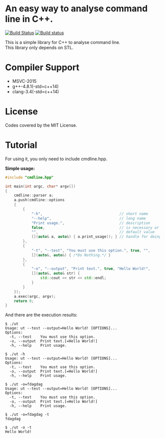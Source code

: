 # An easy way to analyse command line in C++.

[![Build Status](https://travis-ci.org/mutouyun/cpp-cmdline.svg?branch=master)](https://travis-ci.org/mutouyun/cpp-cmdline)
[![Build status](https://ci.appveyor.com/api/projects/status/e8ci4mtpyb1gy936/branch/master?svg=true)](https://ci.appveyor.com/project/mutouyun/cpp-cmdline)

This is a simple library for C++ to analyse command line.  
This library only depends on STL.
# Compiler Support
 - MSVC-2015  
 - g++-4.8.1(-std=c++14)  
 - clang-3.4(-std=c++14)

# License
Codes covered by the MIT License.
# Tutorial
For using it, you only need to include cmdline.hpp.  
 
<b>Simple usage:</b>
```cpp
#include "cmdline.hpp"

int main(int argc, char* argv[])
{
    cmdline::parser a;
    a.push(cmdline::options
    {
        {
            "-h",                                   // short name
            "--help",                               // long name
            "Print usage.",                         // description
            false,                                  // is necessary or not
            "",                                     // default value
            [](auto& a, auto&) { a.print_usage(); } // handle for doing something
        },
        {
            "-t", "--test", "You must use this option.", true, "", 
            [](auto&, auto&) { /*Do Nothing.*/ }
        },
        {
            "-o", "--output", "Print text.", true, "Hello World!",
            [](auto&, auto& str) {
                std::cout << str << std::endl;
            }
        }
    });
    a.exec(argc, argv);
    return 0;
}
```
And there are the execution results:
```
$ ./ut
Usage: ut --test --output=Hello World! [OPTIONS]...
Options: 
  -t, --test	You must use this option.
  -o, --output	Print text.[=Hello World!]
  -h, --help	Print usage.
```
```
$ ./ut -h
Usage: ut --test --output=Hello World! [OPTIONS]...
Options: 
  -t, --test	You must use this option.
  -o, --output	Print text.[=Hello World!]
  -h, --help	Print usage.
```
```
$ ./ut -o=fdagdag
Usage: ut --test --output=Hello World! [OPTIONS]...
Options: 
  -t, --test	You must use this option.
  -o, --output	Print text.[=Hello World!]
  -h, --help	Print usage.
```
```
$ ./ut -o=fdagdag -t
fdagdag
```
```
$ ./ut -o -t
Hello World!
```